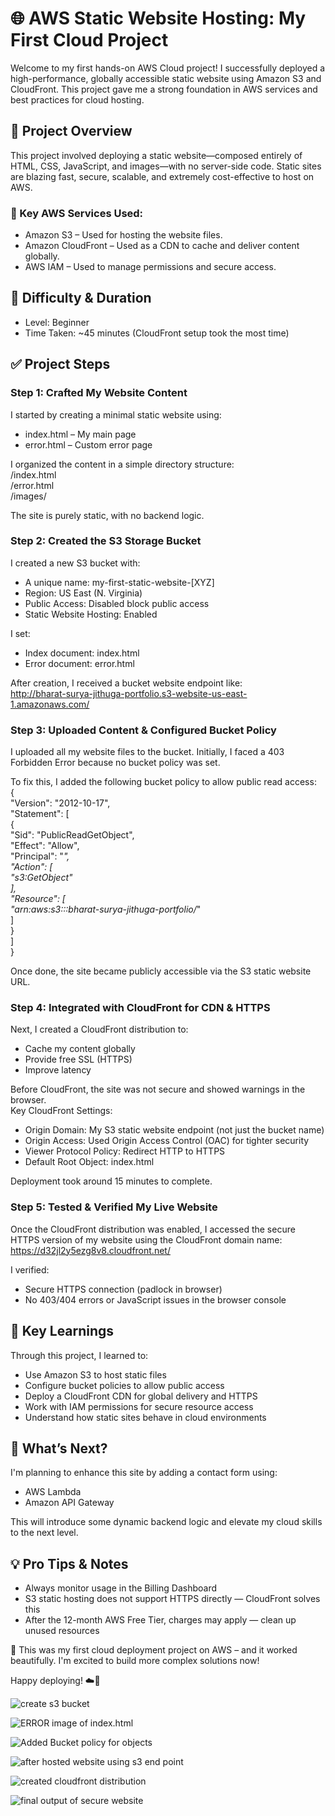 # 🌐 AWS Static Website Hosting: My First Cloud Project  
Welcome to my first hands-on AWS Cloud project! I successfully deployed a high-performance, globally accessible static website using Amazon S3 and CloudFront. This project gave me a strong foundation in AWS services and best practices for cloud hosting.  
## 🧠 Project Overview  
This project involved deploying a static website—composed entirely of HTML, CSS, JavaScript, and images—with no server-side code. Static sites are blazing fast, secure, scalable, and extremely cost-effective to host on AWS.  
### 🔑 Key AWS Services Used:  
- Amazon S3 – Used for hosting the website files.  
- Amazon CloudFront – Used as a CDN to cache and deliver content globally.  
- AWS IAM – Used to manage permissions and secure access.  
## 🚦 Difficulty & Duration  
- Level: Beginner  
- Time Taken: ~45 minutes (CloudFront setup took the most time)  
## ✅ Project Steps  
### Step 1: Crafted My Website Content  
I started by creating a minimal static website using:  
- index.html – My main page  
- error.html – Custom error page  

I organized the content in a simple directory structure:  
/index.html  
/error.html   
/images/  

The site is purely static, with no backend logic.  
### Step 2: Created the S3 Storage Bucket  
I created a new S3 bucket with:  
- A unique name: my-first-static-website-[XYZ]  
- Region: US East (N. Virginia)  
- Public Access: Disabled block public access  
- Static Website Hosting: Enabled  

I set:  
- Index document: index.html  
- Error document: error.html  

After creation, I received a bucket website endpoint like:  
http://bharat-surya-jithuga-portfolio.s3-website-us-east-1.amazonaws.com/  
### Step 3: Uploaded Content & Configured Bucket Policy  
I uploaded all my website files to the bucket. Initially, I faced a 403 Forbidden Error because no bucket policy was set.  

To fix this, I added the following bucket policy to allow public read access:  
{  
  "Version": "2012-10-17",  
  "Statement": [  
    {  
      "Sid": "PublicReadGetObject",  
      "Effect": "Allow",  
      "Principal": "*",  
      "Action": [  
        "s3:GetObject"  
      ],  
      "Resource": [  
        "arn:aws:s3:::bharat-surya-jithuga-portfolio/*"  
      ]  
    }  
  ]  
}  

Once done, the site became publicly accessible via the S3 static website URL.  
### Step 4: Integrated with CloudFront for CDN & HTTPS  
Next, I created a CloudFront distribution to:  
- Cache my content globally  
- Provide free SSL (HTTPS)  
- Improve latency  

Before CloudFront, the site was not secure and showed warnings in the browser.  
Key CloudFront Settings:  
- Origin Domain: My S3 static website endpoint (not just the bucket name)  
- Origin Access: Used Origin Access Control (OAC) for tighter security  
- Viewer Protocol Policy: Redirect HTTP to HTTPS  
- Default Root Object: index.html  

Deployment took around 15 minutes to complete.  
### Step 5: Tested & Verified My Live Website  
Once the CloudFront distribution was enabled, I accessed the secure HTTPS version of my website using the CloudFront domain name:  
https://d32jl2y5ezg8v8.cloudfront.net/  

I verified:  
- Secure HTTPS connection (padlock in browser)  
- No 403/404 errors or JavaScript issues in the browser console  
## 🚀 Key Learnings  
Through this project, I learned to:  
- Use Amazon S3 to host static files  
- Configure bucket policies to allow public access  
- Deploy a CloudFront CDN for global delivery and HTTPS  
- Work with IAM permissions for secure resource access  
- Understand how static sites behave in cloud environments  
## 🧩 What’s Next?  
I'm planning to enhance this site by adding a contact form using:  
- AWS Lambda  
- Amazon API Gateway  

This will introduce some dynamic backend logic and elevate my cloud skills to the next level.  
## 💡 Pro Tips & Notes  
- Always monitor usage in the Billing Dashboard  
- S3 static hosting does not support HTTPS directly — CloudFront solves this  
- After the 12-month AWS Free Tier, charges may apply — clean up unused resources  

🌟 This was my first cloud deployment project on AWS – and it worked beautifully. I'm excited to build more complex solutions now!  


Happy deploying! ☁️🚀


![create s3 bucket](images/s3.png)


![ERROR image of index.html](images/ERROR.png)


![Added Bucket policy for objects](images/Bucket%20Policy.png)


![after hosted website using s3 end point](images/Not%20Secure.png)


![created cloudfront distribution](images/cloudfront.png)


![final output of secure website](images/final.png)

